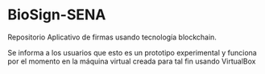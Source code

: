 # BioSign-SENA


Repositorio Aplicativo de firmas usando tecnología blockchain.

Se informa a los usuarios que esto es un prototipo experimental y funciona por el momento en la máquina virtual creada para tal fin usando VirtualBox
